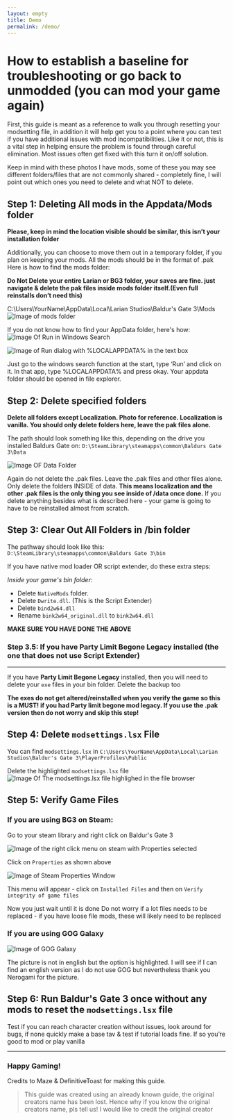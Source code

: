 ```yaml
---
layout: empty
title: Demo
permalink: /demo/
---
```


# How to establish a baseline for troubleshooting or go back to unmodded (you can mod your game again)

First, this guide is meant as a reference to walk you through resetting your modsetting file, in addition it will help get you to a point where you can test if you have additional issues with mod incompatibilities. Like it or not, this is a vital step in helping ensure the problem is found through careful elimination.
Most issues often get fixed with this turn it on/off solution.

Keep in mind with these photos I have mods, some of these you may see different folders/files that are not commonly shared - completely fine, I will point out which ones you need to delete and what NOT to delete.

## Step 1: Deleting All mods in the Appdata/Mods folder

**Please, keep in mind the location visible should be similar, this isn’t your installation folder**

Additionally, you can choose to move them out in a temporary folder, if you plan on keeping your mods. All the mods should be in the format of .pak 
Here is how to find the mods folder:

**Do Not Delete your entire Larian or BG3 folder, your saves are fine.
just navigate & delete the pak files inside mods folder itself.(Even full reinstalls don’t need this)**

C:\Users\YourName\AppData\Local\Larian Studios\Baldur's Gate 3\Mods
![Image of mods folder](https://mazeguides.meowcat285.com/image7.png)

If you do not know how to find your AppData folder, here's how:
![Image Of Run in Windows Search](https://mazeguides.meowcat285.com/image9.png)

![Image of Run dialog with %LOCALAPPDATA% in the text box](https://mazeguides.meowcat285.com/image8.png)

Just go to the windows search function at the start, type ‘Run’ and click on it. In that app, type %LOCALAPPDATA% and press okay. Your appdata folder should be opened in file explorer. 

## Step 2: Delete specified folders

**Delete all folders except Localization. Photo for reference. Localization is vanilla.
You should only delete folders here, leave the pak files alone.**

The path should look something like this, depending on the drive you installed Baldurs Gate on: 
`D:\SteamLibrary\steamapps\common\Baldurs Gate 3\Data`

![Image OF Data Folder](https://mazeguides.meowcat285.com/image1.png)

Again do not delete the .pak files. Leave the .pak files and other files alone. Only delete the folders INSIDE of data. **This means localization and the other .pak files is the only thing you see inside of /data once done.** If you delete anything besides what is described here - your game is going to have to be reinstalled almost from scratch.

## Step 3: Clear Out All Folders in /bin folder

The pathway should look like this: `D:\SteamLibrary\steamapps\common\Baldurs Gate 3\bin`

If you have native mod loader OR script extender, do these extra steps:

*Inside your game's bin folder:*

- Delete `NativeMods` folder.
- Delete `Dwrite.dll`. (This is the Script Extender)
- Delete `bind2w64.dll`
- Rename `bink2w64_original.dll` to `bink2w64.dll`
  
**MAKE SURE YOU HAVE DONE THE ABOVE**

### Step 3.5: If you have Party Limit Begone Legacy installed (the one that does not use Script Extender)
---
If you have **Party Limit Begone Legacy** installed, then you will need to delete your `exe` files in your bin folder. Delete the backup too

**The exes do not get altered/reinstalled when you verify the game so this is a MUST! if you had Party limit begone mod legacy. If you use the .pak version then do not worry and skip this step!**

## Step 4: Delete `modsettings.lsx` File

You can find `modsettings.lsx` in `C:\Users\YourName\AppData\Local\Larian Studios\Baldur's Gate 3\PlayerProfiles\Public`

Delete the highlighted `modsettings.lsx` file
![Image Of The modsettings.lsx file highlighed in the file browser](https://mazeguides.meowcat285.com/image3.png)

## Step 5: Verify Game Files

### If you are using BG3 on Steam:
Go to your steam library and right click on Baldur's Gate 3

![Image of the right click menu on steam with Properties selected](https://mazeguides.meowcat285.com/image2.png)

Click on `Properties` as shown above

![Image of Steam Properties Window](https://mazeguides.meowcat285.com/image6.png)

This menu will appear - click on `Installed Files` and then on `Verify integrity of game files`

Now you just wait until it is done
Do not worry if a lot files needs to be replaced - if you have loose file mods, these will likely need to be replaced

### If you are using GOG Galaxy

![Image of GOG Galaxy](https://mazeguides.meowcat285.com/image4.png)

The picture is not in english but the option is highlighted. I will see if I can find an english version as I do not use GOG but nevertheless thank you Nerogami for the picture.

## Step 6: Run Baldur's Gate 3 once without any mods to reset the `modsettings.lsx` file

Test if you can reach character creation without issues, look around for bugs, if none quickly make a base tav & test if tutorial loads fine. If so you’re good to mod or play vanilla 

---

### Happy Gaming!

Credits to Maze & DefinitiveToast for making this guide.
> This guide was created using an already known guide, the original creators name has been lost. Hence why if you know the original creators name, pls tell us! I would like to credit the original creator